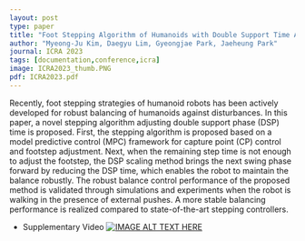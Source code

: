 ```yaml
---
layout: post
type: paper
title: "Foot Stepping Algorithm of Humanoids with Double Support Time Adjustment based on Capture Point Control"
author: "Myeong-Ju Kim, Daegyu Lim, Gyeongjae Park, Jaeheung Park"
journal: ICRA 2023
tags: [documentation,conference,icra]
image: ICRA2023_thumb.PNG
pdf: ICRA2023.pdf
---
```

Recently, foot stepping strategies of humanoid robots has been actively developed for robust balancing of humanoids against disturbances. In this paper, a novel stepping algorithm adjusting double support phase (DSP) time is proposed. First, the stepping algorithm is proposed based on a model predictive control (MPC) framework for capture point (CP) control and footstep adjustment. Next, when the remaining step time is not enough to adjust the footstep, the DSP scaling method brings the next swing phase forward by reducing the DSP time, which enables the robot to maintain the balance robustly. The robust balance control performance of the proposed method is validated through simulations and experiments when the robot is walking in the presence of external pushes. A more stable balancing performance is realized compared to state-of-the-art stepping controllers.

- Supplementary Video
[![IMAGE ALT TEXT HERE](http://img.youtube.com/vi/PYtCBtyY9po/0.jpg)](http://www.youtube.com/watch?v=PYtCBtyY9po)


